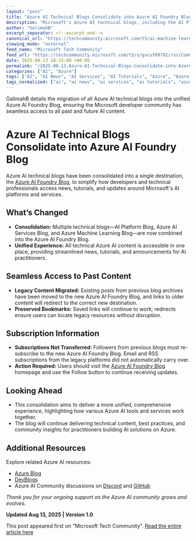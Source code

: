 ```yaml
---
layout: "post"
title: "Azure AI Technical Blogs Consolidate into Azure AI Foundry Blog"
description: "Microsoft's Azure AI technical blogs, including the AI Platform Blog, Azure AI Services Blog, and Azure Machine Learning Blog, are now unified into the Azure AI Foundry Blog. This consolidation ensures a single source for Azure AI news, tutorials, and updates, preserving all previous content and offering a streamlined experience for the technical community."
author: "GalimahB"
excerpt_separator: <!--excerpt_end-->
canonical_url: "https://techcommunity.microsoft.com/t5/ai-machine-learning-blog/exciting-news-azure-ai-blogs-have-come-together-in-the-new-azure/ba-p/4442673"
viewing_mode: "external"
feed_name: "Microsoft Tech Community"
feed_url: "https://techcommunity.microsoft.com/t5/s/gxcuf89792/rss/Community"
date: 2025-08-13 18:33:00 +00:00
permalink: "/2025-08-13-Azure-AI-Technical-Blogs-Consolidate-into-Azure-AI-Foundry-Blog.html"
categories: ["AI", "Azure"]
tags: ["AI", "AI News", "AI Services", "AI Tutorials", "Azure", "Azure AI Foundry", "Azure AI Platform", "Azure Ecosystem", "Azure Machine Learning", "Azure Tech Community", "Blog Migration", "Community", "Machine Learning", "Microsoft AI", "Microsoft Cloud", "Technical Blog"]
tags_normalized: ["ai", "ai news", "ai services", "ai tutorials", "azure", "azure ai foundry", "azure ai platform", "azure ecosystem", "azure machine learning", "azure tech community", "blog migration", "community", "machine learning", "microsoft ai", "microsoft cloud", "technical blog"]
---
```


GalimahB details the migration of all Azure AI technical blogs into the unified Azure AI Foundry Blog, ensuring the Microsoft developer community has seamless access to all past and future AI content.<!--excerpt_end-->

# Azure AI Technical Blogs Consolidate into Azure AI Foundry Blog

Azure AI technical blogs have been consolidated into a single destination, the [Azure AI Foundry Blog](https://techcommunity.microsoft.com/category/azure-ai-foundry), to simplify how developers and technical professionals access news, tutorials, and updates around Microsoft's AI platforms and services.

## What’s Changed

- **Consolidation:** Multiple technical blogs—AI Platform Blog, Azure AI Services Blog, and Azure Machine Learning Blog—are now combined into the Azure AI Foundry Blog.
- **Unified Experience:** All technical Azure AI content is accessible in one place, providing streamlined news, tutorials, and announcements for AI practitioners.

## Seamless Access to Past Content

- **Legacy Content Migrated:** Existing posts from previous blog archives have been moved to the new Azure AI Foundry Blog, and links to older content will redirect to the correct new destination.
- **Preserved Bookmarks:** Saved links will continue to work; redirects ensure users can locate legacy resources without disruption.

## Subscription Information

- **Subscriptions Not Transferred:** Followers from previous blogs must re-subscribe to the new Azure AI Foundry Blog. Email and RSS subscriptions from the legacy platforms did not automatically carry over.
- **Action Required:** Users should visit the [Azure AI Foundry Blog](https://techcommunity.microsoft.com/category/azure-ai-foundry) homepage and use the Follow button to continue receiving updates.

## Looking Ahead

- This consolidation aims to deliver a more unified, comprehensive experience, highlighting how various Azure AI tools and services work together.
- The blog will continue delivering technical content, best practices, and community insights for practitioners building AI solutions on Azure.

## Additional Resources

Explore related Azure AI resources:

- [Azure Blog](https://azure.microsoft.com/en-us/blog/)
- [DevBlogs](https://devblogs.microsoft.com/foundry/)
- Azure AI Community discussions on [Discord](https://discord.gg/azureaifoundry) and [GitHub](https://github.com/resources/articles)

_Thank you for your ongoing support as the Azure AI community grows and evolves._

**Updated Aug 13, 2025 | Version 1.0**

This post appeared first on "Microsoft Tech Community". [Read the entire article here](https://techcommunity.microsoft.com/t5/ai-machine-learning-blog/exciting-news-azure-ai-blogs-have-come-together-in-the-new-azure/ba-p/4442673)
